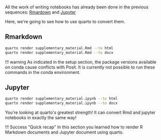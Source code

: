 All the work of writing notebooks has already been done in the 
previous sequences: [Rmardown](../../rmarkdown/r-markdown-7-the-mrsa-case-study.md) and [Jupyter](../../jupyter/jupyter-8-the-mrsa-case-study.md)

Here, we're going to see how to use quarto to convert them. 

## Rmarkdown

```bash
quarto render supplementary_material.Rmd --to html
quarto render supplementary_material.Rmd --to docx
```

!!! warning
    As indicated in the setup section, the package versions available on conda cause conflicts with Posit. It is currently not possible to run these commands in the conda environment.

## Jupyter

```bash
quarto render supplementary_material.ipynb --to html
quarto render supplementary_material.ipynb --to docx
```

You're looking at quarto's greatest strength! It can convert Rmd and jupyter notebooks in exactly the same way!

!!! Success "Quick recap"
    In this section you learned how to render R Markdown documents and Jupyter document using quarto.